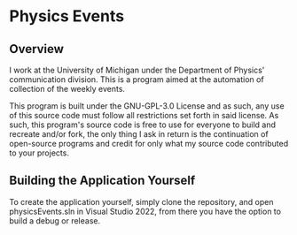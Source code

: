 # Physics Events

## Overview
I work at the University of Michigan under the Department of Physics' communication division. This is a program aimed at the automation of collection of the weekly events.

This program is built under the GNU-GPL-3.0 License and as such, any use of this source code must follow all restrictions set forth in said license. As such, this program's source code is free to use for everyone to build and recreate and/or fork, the only thing I ask in return is the continuation of open-source programs and credit for only what my source code contributed to your projects.

## Building the Application Yourself
To create the application yourself, simply clone the repository, and open physicsEvents.sln in Visual Studio 2022, from there you have the option to build a debug or release.
